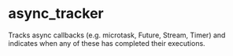 # async_tracker
Tracks async callbacks (e.g. microtask, Future, Stream, Timer) and indicates when any of these has completed their executions.
